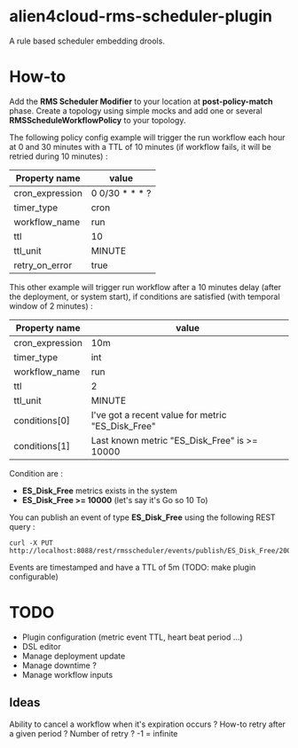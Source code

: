# alien4cloud-rms-scheduler-plugin
A rule based scheduler embedding drools.

# How-to

Add the **RMS Scheduler Modifier** to your location at **post-policy-match** phase.
Create a topology using simple mocks and add one or several **RMSScheduleWorkflowPolicy** to your topology.

The following policy config example will trigger the run workflow each hour at 0 and 30 minutes with a TTL of 10 minutes (if workflow fails, it will be retried during 10 minutes) :

Property name | value
------------ | -------------
cron_expression | 0 0/30 * * * ?
timer_type | cron
workflow_name | run
ttl | 10
ttl_unit | MINUTE
retry_on_error | true

This other example will trigger run workflow after a 10 minutes delay (after the deployment, or system start), if conditions are satisfied (with temporal window of 2 minutes) :

Property name | value
------------ | -------------
cron_expression | 10m
timer_type | int
workflow_name | run
ttl | 2
ttl_unit | MINUTE
conditions[0] | I've got a recent value for metric "ES_Disk_Free"
conditions[1] | Last known metric "ES_Disk_Free" is >= 10000

Condition are :
- **ES_Disk_Free** metrics exists in the system
- **ES_Disk_Free >= 10000** (let's say it's Go so 10 To)

You can publish an event of type **ES_Disk_Free** using the following REST query :
```
curl -X PUT http://localhost:8088/rest/rmsscheduler/events/publish/ES_Disk_Free/20000
```

Events are timestamped and have a TTL of 5m (TODO: make plugin configurable)

# TODO

- Plugin configuration (metric event TTL, heart beat period ...)
- DSL editor
- Manage deployment update
- Manage downtime ? 
- Manage workflow inputs

## Ideas

Ability to cancel a workflow when it's expiration occurs ?
How-to retry after a given period ?
Number of retry ? -1 = infinite

